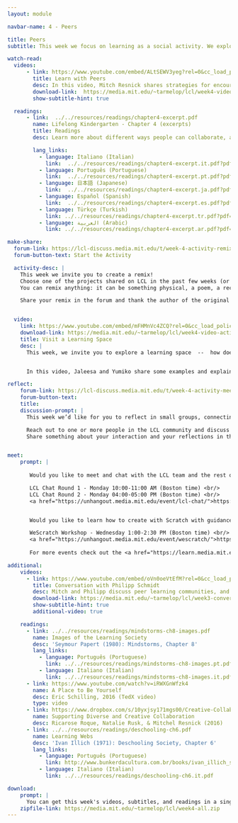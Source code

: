 ```yaml
---
layout: module

navbar-name: 4 - Peers

title: Peers
subtitle: This week we focus on learning as a social activity. We explore remixing and support people connecting to each other to share ideas, collaborate on projects, and build on one another's work.

watch-read:
  videos:
      - link: https://www.youtube.com/embed/ALtSEWV3yeg?rel=0&cc_load_policy=1
        title: Learn with Peers
        desc: In this video, Mitch Resnick shares strategies for encouraging and supporting peer learning within physical spaces and online communities.
        download-link:  https://media.mit.edu/~tarmelop/lcl/week4-video-peers.zip
        show-subtitle-hint: true

  readings:
      - link:  ../../resources/readings/chapter4-excerpt.pdf
        name: Lifelong Kindergarten - Chapter 4 (excerpts)
        title: Readings
        desc: Learn more about different ways people can collaborate, and what teaching looks like in a learning community.

        lang_links:
          - language: Italiano (Italian)
            link:  ../../resources/readings/chapter4-excerpt.it.pdf?pdf=ch4-it
          - language: Português (Portuguese)
            link:  ../../resources/readings/chapter4-excerpt.pt.pdf?pdf=ch4-pt
          - language: 日本語 (Japanese)
            link:  ../../resources/readings/chapter4-excerpt.ja.pdf?pdf=ch4-ja
          - language: Español (Spanish)
            link:  ../../resources/readings/chapter4-excerpt.es.pdf?pdf=ch4-es
          - language: Türkçe (Turkish)
            link: ../../resources/readings/chapter4-excerpt.tr.pdf?pdf=ch4-tr
          - language: العربية (Arabic)
            link: ../../resources/readings/chapter4-excerpt.ar.pdf?pdf=ch4-ar

make-share:
  forum-link: https://lcl-discuss.media.mit.edu/t/week-4-activity-remix-something/3385
  forum-button-text: Start the Activity

  activity-desc: |
    This week we invite you to create a remix! 
    Choose one of the projects shared on LCL in the past few weeks (or any other project that inspires you) and create your own version of it. 
    You can remix anything: it can be something physical, a poem, a recipe, or a Scratch project!

    Share your remix in the forum and thank the author of the original project. What inspired you about the original project? What did you change and why? If one of your projects was remixed, how did it feel?


  video:
    link: https://www.youtube.com/embed/mFHMnVc4ZCQ?rel=0&cc_load_policy=1
    download-link: https://media.mit.edu/~tarmelop/lcl/week4-video-activity.zip
    title: Visit a Learning Space
    desc: |
      This week, we invite you to explore a learning space  --  how does it support collaboration and sharing?


      In this video, Jaleesa and Yumiko share some examples and explain a little bit more.

reflect:
    forum-link: https://lcl-discuss.media.mit.edu/t/week-4-activity-meet-someone/3387
    forum-button-text:
    title:
    discussion-prompt: |
      This week we’d like for you to reflect in small groups, connecting to other members of the LCL community.

      Reach out to one or more people in the LCL community and discuss together, online or offline.
      Share something about your interaction and your reflections in the forum!


meet:
    prompt: |
      
       Would you like to meet and chat with the LCL team and the rest of the community?<br/>

       LCL Chat Round 1 - Monday 10:00-11:00 AM (Boston time) <br/>
       LCL Chat Round 2 - Monday 04:00-05:00 PM (Boston time) <br/>
       <a href="https://unhangout.media.mit.edu/event/lcl-chat/">https://unhangout.media.mit.edu/event/lcl-chat/</a>


       Would you like to learn how to create with Scratch with guidance and peer support?<br/>

       WeScratch Workshop - Wednesday 1:00-2:30 PM (Boston time) <br/>
       <a href="https://unhangout.media.mit.edu/event/wescratch/">https://unhangout.media.mit.edu/event/wescratch/</a>
       
       For more events check out the <a href="https://learn.media.mit.edu/lcl/#calendar">calendar</a>! <br/>

additional:
    videos:
      - link: https://www.youtube.com/embed/oVn0oeVtEfM?rel=0&cc_load_policy=1
        title: Conversation with Philipp Schmidt
        desc: Mitch and Philipp discuss peer learning communities, and share examples and strategies to support people learning from each other.
        download-link: https://media.mit.edu/~tarmelop/lcl/week3-conversation-philipp.zip
        show-subtitle-hint: true
        additional-video: true

    readings:
      - link: ../../resources/readings/mindstorms-ch8-images.pdf
        name: Images of the Learning Society
        desc: 'Seymour Papert (1980): Mindstorms, Chapter 8'
        lang_links:
          - language: Português (Portuguese)
            link: ../../resources/readings/mindstorms-ch8-images.pt.pdf
          - language: Italiano (Italian)
            link: ../../resources/readings/mindstorms-ch8-images.it.pdf
      - link: https://www.youtube.com/watch?v=iRWXGnWfzk4
        name: A Place to Be Yourself
        desc: Eric Schilling, 2016 (TedX video)
        type: video
      - link: https://www.dropbox.com/s/10yxjsy171mgs00/Creative-Collaboration-Chapter.pdf
        name: Supporting Diverse and Creative Collaboration
        desc: Ricarose Roque, Natalie Rusk, & Mitchel Resnick (2016)
      - link: ../../resources/readings/deschooling-ch6.pdf
        name: Learning Webs
        desc: 'Ivan Illich (1971): Deschooling Society, Chapter 6'
        lang_links:
          - language: Português (Portuguese)
            link: http://www.bunkerdacultura.com.br/books/ivan_illich_sociedade_sem_escolas.pdf
          - language: Italiano (Italian)
            link: ../../resources/readings/deschooling-ch6.it.pdf

download:
    prompt: |
      You can get this week's videos, subtitles, and readings in a single zip file for offline use.
    zipfile-link: https://media.mit.edu/~tarmelop/lcl/week4-all.zip
---
```

